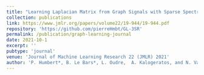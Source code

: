 ```yaml
---
title: "Learning Laplacian Matrix from Graph Signals with Sparse Spectral Representation"
collection: publications
link: https://www.jmlr.org/papers/volume22/19-944/19-944.pdf
repository: 'https://github.com/pierreHmbt/GL-3SR'
permalink: /publication/graph-learning-journal
date: 2021-10-1
excerpt: ''
pubtype: 'journal'
venue: 'Journal of Machine Learning Research 22 (JMLR) 2021'
author: 'P. Humbert*, B. Le Bars*, L. Oudre,  A. Kalogeratos, and N. Vayatis'
---
```

